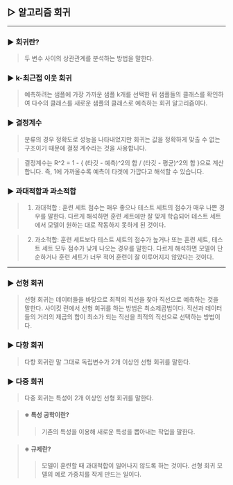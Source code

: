 
## ▷ 알고리즘 회귀
* * *
### ▶ 회귀란?
> 두 변수 사이의 상관관계를 분석하는 방법을 말한다.
### ▶ k-최근접 이웃 회귀
> 예측하려는 샘플에 가장 가까운 샘플 k개를 선택한 뒤 샘플들의 클래스를 확인하여 다수의 클래스를 새로운 샘플의 클래스로 예측하는 회귀 알고리즘이다.
### ▶ 결정계수
> 분류의 경우 정확도로 성능을 나타내었지만 회귀는 값을 정확하게 맞출 수 없는 구조이기 때문에 결정 계수라는 것을 사용합니다.

> 결정계수는 R^2 = 1 - { (타깃 - 예측)^2의 합 / (타깃 - 평균)^2의 합 }으로 계산합니다. 즉, 1에 가까울수록 예측이 타겟에 가깝다고 해석할 수 있습니다.
### ▶ 과대적합과 과소적합
> 1. 과대적합 : 훈련 세트 점수는 매우 좋으나 테스트 세트의 점수가 매우 나쁜 경우를 말한다. 다르게 해석하면 훈련 세트에만 잘 맞게 학습되어 테스트 세트에서 모델이 원하는 대로 작동하지 못하게 된 것이다.

> 2. 과소적합: 훈련 세트보다 테스트 세트의 점수가 높거나 또는 훈련 세트, 테스트 세트 모두 점수가 낮게 나오는 경우를 말한다. 다르게 해석하면 모델이 단순하거나 훈련 세트가 너무 적어 훈련이 잘 이루어지지 않았다는 것이다.
* * *
### ▶ 선형 회귀
> 선형 회귀는 데이터들을 바탕으로 최적의 직선을 찾아 직선으로 예측하는 것을 말한다. 사이킷 런에서 선형 회귀를 하는 방법은 최소제곱법이다. 직선과 데이터들의 거리의 제곱의 합이 최소가 되는 직선을 최적의 직선으로 선택하는 방법이다.
### ▶ 다항 회귀
> 다항 회귀란 말 그대로 독립변수가 2개 이상인 선형 회귀를 말한다.
### ▶ 다중 회귀
> 다중 회귀는 특성이 2개 이상인 선형 회귀를 말한다.

> #### ※ 특성 공학이란?
>> 기존의 특성을 이용해 새로운 특성을 뽑아내는 작업을 말한다.

> #### ※ 규제란?
>> 모델이 훈련할 때 과대적합이 일어나지 않도록 하는 것이다. 선형 회귀 모델의 예로 가중치를 작게 만드는 일이다.
